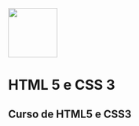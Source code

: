 <img src="https://www.globalwireonline.org/wp-content/uploads/2014/05/html5-css3.png" width=100 height=100>

# HTML 5 e CSS 3

## Curso de HTML5 e CSS3
